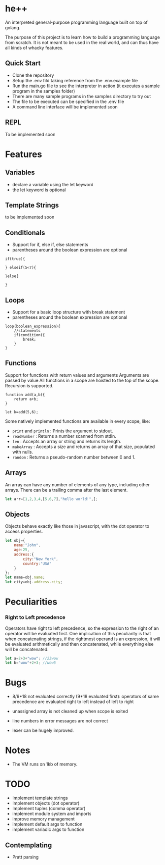 # he++
An interpreted general-purpose programming language built on top of golang.

The purpose of this project is to learn how to build a programming language from scratch. It is not meant to be used in the real world, and can thus have all kinds of whacky features.


## Quick Start
* Clone the repository
* Setup the .env fild taking reference from the .env.example file
* Run the main.go file to see the interpreter in action (it executes a sample program in the samples folder)
* There are many sample programs in the samples directory to try out
* The file to be executed can be specified in the .env file
* A command line interface will be implemented soon

## REPL
To be implemented soon

# Features

## Variables
* declare a variable using the let keyword
* the let keyword is optional

## Template Strings
to be implemented soon

## Conditionals
* Support for if, else if, else statements
* parentheses around the boolean expression are optional

```
if(true){

} elseif(5<7){

}else{
    
}
```

## Loops
* Support for a basic loop structure with break statement
* parentheses around the boolean expression are optional
```
loop(boolean_expression){
    //statements
    if(condition){
        break;
    }
}
```

## Functions
Support for functions with return values and arguments
Arguments are passed by value
All functions in a scope are hoisted to the top of the scope.
Recursion is supported.

```
function add(a,b){
    return a+b;
}

let k=add(5,6);
```
Some natively implemented functions are available in every scope, like:
* ```print``` and ```println``` : Prints the argument to stdout.
* ```readNumber``` : Returns a number scanned from stdin.
* ```len``` : Accepts an array or string and returns its length.
* ```makeArray``` : Accepts a size and returns an array of that size, populated with nulls.
* ```random``` : Returns a pseudo-random number between 0 and 1.

## Arrays
An array can have any number of elements of any type, including other arrays. There can be a trailing comma after the last element.
```js
let arr=[1,2,3,4,[5,6,7],"hello world!",];
```
## Objects
Objects behave exactly like those in javascript, with the dot operator to access properties.
```js
let obj={
    name:"John",
    age:25,
    address:{
        city:"New York",
        country:"USA"
    }
};  
let name=obj.name;
let city=obj.address.city;
```

# Peculiarities

### Right to Left precedence
Operators have right to left precedence, so the expression to the right of an operator will be evaluated first.
One implication of this peculiarity is that when concatenating strings, if the rightmost operand is an expression, it will be evaluated arithmetically and then concatenated, while everything else will be concatenated.
```js
let a=2+3+"wow"; //23wow
let b="wow"+2+3; //wow5
```


# Bugs
 
* 8/9\*18 not evaluated correctly (9*18 evaluated first): 
operators of same precedence are evaluated right to left instead of left to right

* unassigned array is not cleaned up when scope is exited
* line numbers in error messages are not correct 
* lexer can be hugely improved. 



# Notes
* The VM runs on 1kb of memory.


# TODO
* Implement template strings
* Implement objects (dot operator)
* Implement tuples (comma operator)
* implement module system and imports
* improve memory management
* implement default args to function
* implement variadic args to function

## Contemplating
* Pratt parsing